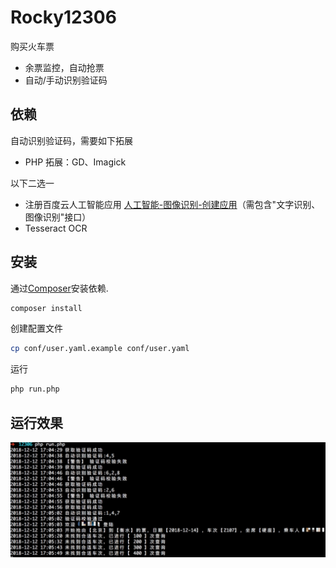 Rocky12306
=======================

购买火车票

- 余票监控，自动抢票
- 自动/手动识别验证码

## 依赖 

自动识别验证码，需要如下拓展

- PHP 拓展：GD、Imagick

以下二选一

- 注册百度云人工智能应用 [人工智能-图像识别-创建应用](https://console.bce.baidu.com/ai#/ai/imagesearch/overview/index)（需包含"文字识别、图像识别"接口）
- Tesseract OCR

## 安装

通过[Composer](http://getcomposer.org)安装依赖.
```bash
composer install
```

创建配置文件
```bash
cp conf/user.yaml.example conf/user.yaml
```

运行
```bash
php run.php
```
## 运行效果

![image](https://github.com/rockyzzk/12306/blob/master/%E8%BF%90%E8%A1%8C%E6%95%88%E6%9E%9C%E5%9B%BE.png)
